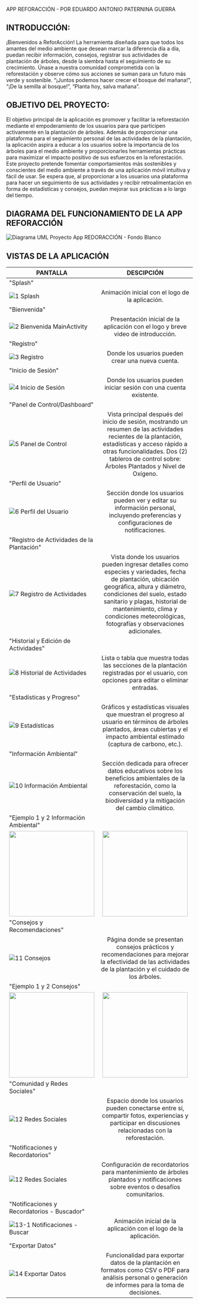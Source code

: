 APP REFORACCIÓN - POR EDUARDO ANTONIO PATERNINA GUERRA

## INTRODUCCIÓN:
¡Bienvenidos a ReforAcción! La herramienta diseñada para que todos los amantes del medio ambiente que desean marcar la diferencia día a día, puedan recibir información, consejos, registrar sus actividades de plantación de árboles, desde la siembra hasta el seguimiento de su crecimiento. Únase a nuestra comunidad comprometida con la reforestación y observe cómo sus acciones se suman para un futuro más verde y sostenible. “¡Juntos podemos hacer crecer el bosque del mañana!", “¡De la semilla al bosque!”, “Planta hoy, salva mañana”.

## OBJETIVO DEL PROYECTO:
El objetivo principal de la aplicación es promover y facilitar la reforestación mediante el empoderamiento de los usuarios para que participen activamente en la plantación de árboles. Además de proporcionar una plataforma para el seguimiento personal de las actividades de la plantación, la aplicación aspira a educar a los usuarios sobre la importancia de los árboles para el medio ambiente y proporcionarles herramientas prácticas para maximizar el impacto positivo de sus esfuerzos en la reforestación.
Este proyecto pretende fomentar comportamientos más sostenibles y conscientes del medio ambiente a través de una aplicación móvil intuitiva y fácil de usar. Se espera que, al proporcionar a los usuarios una plataforma para hacer un seguimiento de sus actividades y recibir retroalimentación en forma de estadísticas y consejos, puedan mejorar sus prácticas a lo largo del tiempo.

## DIAGRAMA DEL FUNCIONAMIENTO DE LA APP REFORACCIÓN 
![Diagrama UML Proyecto App REDORACCIÓN - Fondo Blanco](https://github.com/user-attachments/assets/aaa94e98-5d4f-479d-b4d9-0ecd02ff5de0)

## VISTAS DE LA APLICACIÓN
| PANTALLA  | DESCIPCIÓN |
| ------------- |:-------------:|
| "Splash"      |      |
|![1 Splash](https://github.com/user-attachments/assets/eaca9652-ad27-498a-9e31-03e9f96b74bf)      |Animación inicial con el logo de la aplicación.     |
|"Bienvenida"      |     |
|![2 Bienvenida MainActivity](https://github.com/user-attachments/assets/17ae1619-658c-41ae-b1ad-65d4e4d2b0d2)  | Presentación inicial de la aplicación con el logo y breve video de introducción.   |
| "Registro"      |     |
|![3 Registro](https://github.com/user-attachments/assets/45cbeb2f-861c-464a-b325-62582f57e606)      | Donde los usuarios pueden crear una nueva cuenta.    |
|  "Inicio de Sesión"        |      |
|![4 Inicio de Sesión](https://github.com/user-attachments/assets/bec8c47c-1182-49ca-be51-1f4003cba519)    | Donde los usuarios pueden iniciar sesión con una cuenta existente.    |
| "Panel de Control/Dashboard"      |     |
| ![5 Panel de Control](https://github.com/user-attachments/assets/a410933f-278e-4966-b1b4-cda063e89779)     | Vista principal después del inicio de sesión, mostrando un resumen de las actividades recientes de la plantación, estadísticas y acceso rápido a otras funcionalidades. Dos (2) tableros de control sobre: Árboles Plantados y Nivel de Oxígeno.     |
| "Perfil de Usuario"      |      |
| ![6 Perfil del Usuario](https://github.com/user-attachments/assets/d3060954-a906-4bb1-9672-87cb8aa3a007)    | Sección donde los usuarios pueden ver y editar su información personal, incluyendo preferencias y configuraciones de notificaciones.    |
| "Registro de Actividades de la Plantación"      |      |
| ![7 Registro de Actividades](https://github.com/user-attachments/assets/c450a39a-16a1-4500-b838-5b3ee2956a24)     | Vista donde los usuarios pueden ingresar detalles como especies y variedades, fecha de plantación, ubicación geográfica, altura y diámetro, condiciones del suelo, estado sanitario y plagas, historial de mantenimiento, clima y condiciones meteorológicas, fotografías y observaciones adicionales.     |
| "Historial y Edición de Actividades"      |      |
| ![8 Historial de Actividades](https://github.com/user-attachments/assets/f421f983-c98e-4ba1-a204-56ee4fc4c6f7)     | Lista o tabla que muestra todas las secciones de la plantación registradas por el usuario, con opciones para editar o eliminar entradas.     |
| "Estadísticas y Progreso"      |      |
| ![9 Estadísticas](https://github.com/user-attachments/assets/66ef9ec9-ac72-4fdb-ba11-4a07a607f1c8)      | Gráficos y estadísticas visuales que muestran el progreso al usuario en términos de árboles plantados, áreas cubiertas y el impacto ambiental estimado (captura de carbono, etc.).     |
| "Información Ambiental"      |      |
| ![10 Información Ambiental](https://github.com/user-attachments/assets/a9f95ac3-b3a5-4361-87f7-dcd60dc20ce6)      | Sección dedicada para ofrecer datos educativos sobre los beneficios ambientales de la reforestación, como la conservación del suelo, la biodiversidad y la mitigación del cambio climático.     |
| "Ejemplo 1 y 2 Información Ambiental"       |      |
| <img src="https://github.com/user-attachments/assets/eeaac4f3-4249-4ace-9871-6d4ffdca5c0b" width="230">| <img src="https://github.com/user-attachments/assets/07ce0f24-75d5-4ed4-ab2a-cfce6a48982c" width="230">|
| "Consejos y Recomendaciones"      |      |
| ![11 Consejos](https://github.com/user-attachments/assets/532227ce-a1f1-474a-80f5-f6228f0c657a)      | Página donde se presentan consejos prácticos y recomendaciones para mejorar la efectividad de las actividades de la plantación y el cuidado de los árboles.     |
| "Ejemplo 1 y 2 Consejos"     |      |
| <img src="https://github.com/user-attachments/assets/0edd86d6-bf8a-4044-87b7-11e65ca7f630" width="230"> |  <img src="https://github.com/user-attachments/assets/4d0ab367-a39d-4bce-a72d-de2a417f4444" width="230"> |
| "Comunidad y Redes Sociales"      |      |
| ![12 Redes Sociales](https://github.com/user-attachments/assets/5eaeedc4-9771-4ae7-a9e9-ce40d9550262)      | Espacio donde los usuarios pueden conectarse entre sí, compartir fotos, experiencias y participar en discusiones relacionadas con la reforestación.     |
| "Notificaciones y Recordatorios"      |      |
| ![12 Redes Sociales](https://github.com/user-attachments/assets/aa6c2c8d-d36b-4444-a2db-0e3a90d91705)      | Configuración de recordatorios para mantenimiento de árboles plantados y notificaciones sobre eventos o desafíos comunitarios.     |
| "Notificaciones y Recordatorios - Buscador"      |      |
| ![13-1 Notificaciones - Buscar](https://github.com/user-attachments/assets/3d842223-acf0-4b0b-ad98-551f660ebab5)      |Animación inicial de la aplicación con el logo de la aplicación.     |
| "Exportar Datos"      |      |
| ![14 Exportar Datos](https://github.com/user-attachments/assets/a6b0254f-9474-43bb-ad6c-504eda46dcd6)      | Funcionalidad para exportar datos de la plantación en formatos como CSV o PDF para análisis personal o generación de informes para la toma de decisiones.     |



